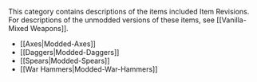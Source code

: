 
This category contains descriptions of the items included Item Revisions. For descriptions of the unmodded versions of these items, see [[Vanilla-Mixed Weapons]].

- [[Axes|Modded-Axes]]
- [[Daggers|Modded-Daggers]]
- [[Spears|Modded-Spears]]
- [[War Hammers|Modded-War-Hammers]]

